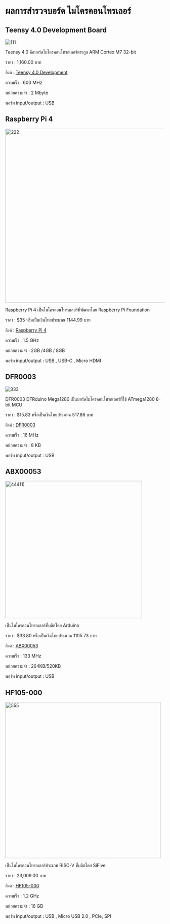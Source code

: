 # ผลการสำรวจบอร์ด ไมโครคอนโทรเลอร์


## Teensy 4.0 Development Board

![111](https://user-images.githubusercontent.com/98943450/153767693-102e304f-fdc3-4702-a3f7-dda527799d72.jpg)

Teensy 4.0 คือบอร์ดไมโครคอนโทรลเลอร์ตระกูล ARM Cortex M7 32-bit 

ราคา : 1,160.00 บาท

ลิงค์ : [Teensy 4.0 Development](https://www.thaieasyelec.com/product/636/teensy-4-0)

ความเร็ว : 600 MHz

หน่วยความจำ : 2 Mbyte

พอร์ท input/output : USB 



## Raspberry Pi 4

<img width="547" alt="222" src="https://user-images.githubusercontent.com/98943450/153768962-86a0b8c7-b353-4ad3-9644-c71932d3b635.png">

Raspberry Pi 4 เป็นไมโครคอนโทรลเลอร์ที่พัฒนาโดย Raspberry Pi Foundation	

ราคา : $35 หรือเป็นเงินไทยประมาณ 1144.99 บาท

ลิงค์ : [Raspberry Pi 4](https://www.raspberrypi.com/products/raspberry-pi-4-model-b/)

ความเร็ว : 1.5 GHz

หน่วยความจำ : 2GB /4GB / 8GB 

พอร์ท input/output : USB , USB-C , Micro HDMI 



## DFR0003

![333](https://user-images.githubusercontent.com/98943450/153768416-4d05f462-f113-49d4-8d07-2806eceada8b.jpg)

DFR0003 DFRduino Mega1280 เป็นบอร์ดไมโครคอนโทรลเลอร์ที่ใช้ ATmega1280 8-bit MCU

ราคา : $15.83 หรือเป็นเงินไทยประมาณ 517.86 บาท

ลิงค์ : [DFR0003](https://www.arrow.com/en/products/dfr0003/dfrobot)

ความเร็ว : 16 MHz

หน่วยความจำ : 8 KB 

พอร์ท input/output : USB 



## ABX00053

<img width="432" alt="444(1)" src="https://user-images.githubusercontent.com/98943450/153768674-731d724e-5f11-4bc8-9de0-fea89f423d3b.png">

เป็นไมโครคอนโทรลเลอร์ที่ผลิตโดย Arduino

ราคา : $33.80 หรือเป็นเงินไทยประมาณ 1105.73 บาท

ลิงค์ : [ABX00053](https://www.arrow.com/en/products/abx00053/arduino-corporation)

ความเร็ว : 133 MHz

หน่วยความจำ : 264KB/520KB

พอร์ท input/output : USB 



## HF105-000

<img width="491" alt="555" src="https://user-images.githubusercontent.com/98943450/153769046-e20ebfa5-3536-460b-9328-03c3b549af45.png">

เป็นไมโครคอนโทรลเลอร์ประเภท RISC-V ที่ผลิตโดย SiFive

ราคา :  23,009.00 บาท

ลิงค์ : [HF105-000](https://th.mouser.com/ProductDetail/SiFive/HF105-000?qs=zW32dvEIR3vHEV%2FPYYkdMA%3D%3D)

ความเร็ว : 1.2 GHz

หน่วยความจำ : 16 GB

พอร์ท input/output : USB , Micro USB 2.0 , PCIe, SPI






